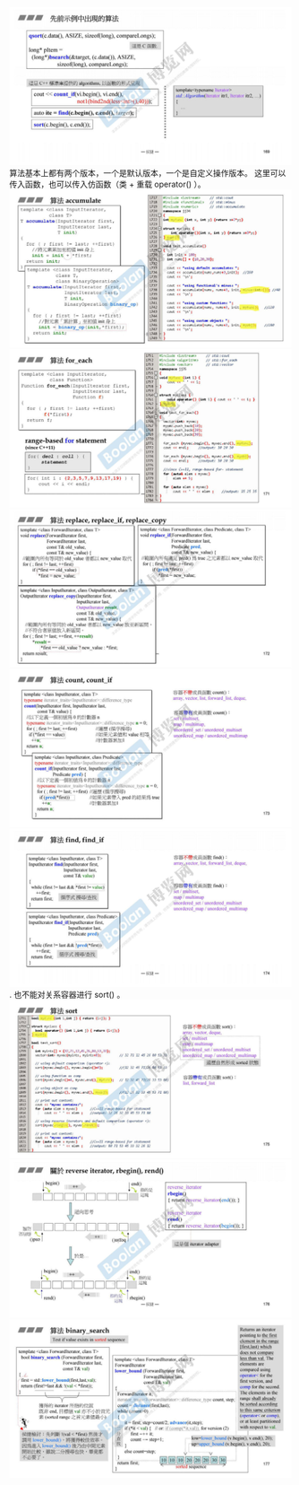 ![](attachments/30.1.1算法源代码剖析（11个例子）.jpg)
算法基本上都有两个版本，一个是默认版本，一个是自定义操作版本。
这里可以传入函数，也可以传入仿函数（类 + 重载 operator() ）。
![](attachments/30.1.2算法源代码剖析（11个例子）.jpg)
![](attachments/30.1.3算法源代码剖析（11个例子）.jpg)
![](attachments/30.1.4算法源代码剖析（11个例子）.jpg)
![](attachments/30.1.5算法源代码剖析（11个例子）.jpg)
![](attachments/30.1.6算法源代码剖析（11个例子）.jpg).
也不能对关系容器进行 sort() 。
![](attachments/30.1.7算法源代码剖析（11个例子）.jpg)
![](attachments/30.1.8算法源代码剖析（11个例子）.jpg)
![](attachments/30.1.9算法源代码剖析（11个例子）.jpg)
